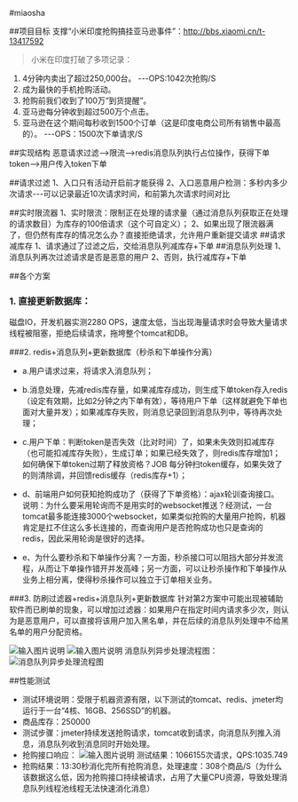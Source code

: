 #miaosha

##项目目标
支撑“小米印度抢购搞挂亚马逊事件”：http://bbs.xiaomi.cn/t-13417592
> 小米在印度打破了多项记录：
1. 4分钟内卖出了超过250,000台。 ---OPS:1042次抢购/S
2. 成为最快的手机抢购活动。
3. 抢购前我们收到了100万“到货提醒”。
4. 亚马逊每分钟收到超过500万个点击。
5. 亚马逊在这个期间每秒收到1500个订单（这是印度电商公司所有销售中最高的）。  ---OPS：1500次下单请求/S

##实现结构
恶意请求过滤-->限流-->redis消息队列执行占位操作，获得下单token-->用户传入token下单

##请求过滤
1、入口只有活动开启前才能获得
2、入口恶意用户检测：多秒内多少次请求---可以记录最近10次请求时间，和前第九次请求时间对比

##实时限流器
1、实时限流：限制正在处理的请求量（通过消息队列获取正在处理的请求数目）为库存的100倍请求（这个可自定义）；
2、如果出现了限流器满了，但仍然有库存的情况怎么办？直接拒绝请求，允许用户重新提交请求
##请求减库存
1、请求通过了过滤之后，交给消息队列减库存+下单
##消息队列处理
1、消息队列再次过滤请求是否是恶意的用户
2、否则，执行减库存+下单

##各个方案
### 1. 直接更新数据库：
磁盘IO，开发机器实测2280 OPS，速度太低，当出现海量请求时会导致大量请求线程被阻塞，拒绝后续请求，拖垮整个tomcat和DB。

###2. redis+消息队列+更新数据库（秒杀和下单操作分离）
* a.用户请求过来，将请求入消息队列；
* b.消息处理，先减redis库存量，如果减库存成功，则生成下单token存入redis（设定有效期，比如2分钟之内下单有效），等待用户下单（这样就避免下单也面对大量并发）；如果减库存失败，则消息记录回到消息队列中，等待再次处理；
* c.用户下单：判断token是否失效（比对时间）了，如果未失效则扣减库存（也可能扣减库存失败），生成订单；如果已经失效了，则redis库存增加1；
如何确保下单token过期了释放资格？JOB 每分钟扫token缓存，如果失效了的则清除调，并回馈redis缓存（redis库存+1）；

* d、前端用户如何获知抢购成功了（获得了下单资格）：ajax轮训查询接口。
说明：为什么要采用轮询而不是用实时的websocket推送？经测试，一台tomcat最多能连接3000个websocket，如果类似抢购的大量用户抢购，机器肯定是扛不住这么多长连接的，而查询用户是否抢购成功也只是查询的redis，因此采用轮询是很好的选择。
* e、为什么要秒杀和下单操作分离？一方面，秒杀接口可以阻挡大部分并发流程，从而让下单操作错开并发高峰；另一方面，可以让秒杀操作和下单操作从业务上相分离，使得秒杀操作可以独立于订单相关业务。

###3. 防刷过滤器+redis+消息队列+更新数据库
针对第2方案中可能出现被辅助软件而已刷单的现象，可以增加过滤器：如果用户在指定时间内请求多少次，则认为是恶意用户，可以直接将该用户加入黑名单，并在后续的消息队列处理中不给黑名单的用户分配资格。

![输入图片说明](https://git.oschina.net/uploads/images/2017/0503/005452_8dfd9605_50648.png "在这里输入图片标题")
![输入图片说明](https://git.oschina.net/uploads/images/2017/0503/005942_31910b14_50648.png "在这里输入图片标题")
消息队列异步处理流程图：![消息队列异步处理流程图](https://git.oschina.net/uploads/images/2017/0503/010018_ed8105e3_50648.png "消息队列异步处理流程图")

##性能测试
* 测试环境说明：受限于机器资源有限，以下测试的tomcat、redis、jmeter均运行于一台“4核、16GB、256SSD”的机器。
* 商品库存：250000
* 测试步骤：jmeter持续发送抢购请求，tomcat收到请求，向消息队列推入消息，消息队列收到消息同时开始处理。
* 抢购接口响应：
![输入图片说明](https://git.oschina.net/uploads/images/2017/0504/000126_cb65d4f3_50648.png "在这里输入图片标题")
测试结果：1066155次请求，QPS:1035.749
* 抢购结果：13:30秒消化完所有抢购消息，处理速度：308个商品/S（为什么该数据这么低，因为抢购接口持续被请求，占用了大量CPU资源，导致处理消息队列线程池线程无法快速消化消息）


